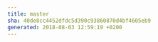 ```yaml
---
title: master
sha: 40de8cc4452dfdc5d390c93860870d4bf4605eb9
generated: 2018-08-03 12:59:19 +0200
---
```

